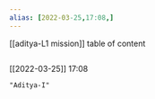 ```yaml
---
alias: [2022-03-25,17:08,]
---
```

[[aditya-L1 mission]]
table of content
```toc
```

[[2022-03-25]] 17:08

```query
"Aditya-I"
```